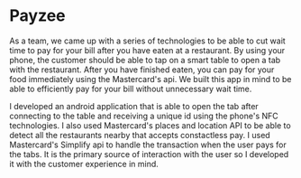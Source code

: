 # Payzee
As a team, we came up with a series of technologies to be able to cut wait time to pay for your bill after you have eaten at a restaurant. By using your phone, the customer should be able to tap on a smart table to open a tab with the restaurant. After you have finished eaten, you can pay for your food immediately using the Mastercard's api. We built this app in mind to be able to efficiently pay for your bill without unnecessary wait time.  

I developed an android application that is able to open the tab after connecting to the table and receiving a unique id using the phone's NFC technologies. I also used Mastercard's places and location API to be able to detect all the restaurants nearby that accepts constactless pay. I used Mastercard's Simplify api to handle the transaction when the user pays for the tabs. It is the primary source of interaction with the user so I developed it with the customer experience in mind.
